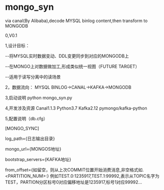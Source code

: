 # mongo_syn
via canal(By Alibaba),decode MYSQL binlog content,then transform to MONGODB

0,V0.1

1,设计目标：

  --将MYSQL实时数据变动、DDL变更同步到对应的MONGODB上
  
  --在MONGO上对数据做加工,形成类似统一视图（FUTURE TARGET）
  
  --适用于读写分离中的读场景


2，数据流向：
  MYSQL BINLOG->CANAL->KAFKA->MONGODB


3,启动说明
  python mongo_syn.py <TOPCI> <CONSUMER-GROUP-NAME> 


4,开发涉及资源
  Canal1.1.3
  Python3.7
  Kafka2.12
  pymongo/kafka-python


5,配置说明（db.cfg）

[MONGO_SYNC]

  log_path={日志输出目录}
  
  mongo_url={MONGOS地址}
  
  bootstrap_servers={KAFKA地址}
  
  from_offset={如留空，则从上次COMMIT位置开始消费消息,非空格式如<TOPIC>.<PARTITION_NUM>:<OFFSET>}
              例如TEST.0:1235917,TEST.1:99992,表示从TOPIC名字为TEST，PARTION分区标号0对应偏移地址是1235917,标号1对应99992...
